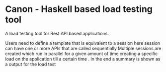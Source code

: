 # Canon - Haskell based load testing tool
A load testing tool for Rest API based applications.

Users need to define a template that is equivalent to a session here session can have one or more APIs that are called sequentially
Multiple sessions are created which run in parallel for a given amount of time creating a specific load on the application till a 
certain time .
In the end a summary is shown as a output for the load test

